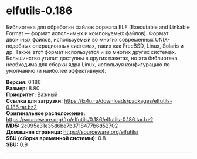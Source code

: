 # elfutils-0.186

Библиотека для обработки файлов формата ELF (Executable and Linkable Format — формат исполнимых и компонуемых файлов). Формат двоичных файлов, используемый во многих современных UNIX-подобных операционных системах, таких как FreeBSD, Linux, Solaris и др. Также этот формат используется и во многих других системах. Большинство утилит доступны в других пакетах, но эта библиотека необходима для сборки ядра Linux, используя конфигурацию по умолчанию (и наиболее эффективную).

**Версия:** 0.186
<br />
**Размер:** 8.80
<br />
**Приоритет:** Важный
<br />
**Ссылка для загрузки:** https://lx4u.ru/downloads/packages/elfutils-0.186.tar.bz2
<br />
**Оригинальное расположение:** https://sourceware.org/ftp/elfutils/0.186/elfutils-0.186.tar.bz2
<br />
**MD5:** 2c095e31e35d6be7b3718477b6d52702
<br />
**Домашняя страница:** https://sourceware.org/elfutils/
        <br />
**SBU (сборка временной системы):** 0.8
<br />
**SBU:** 0.9

***
            
